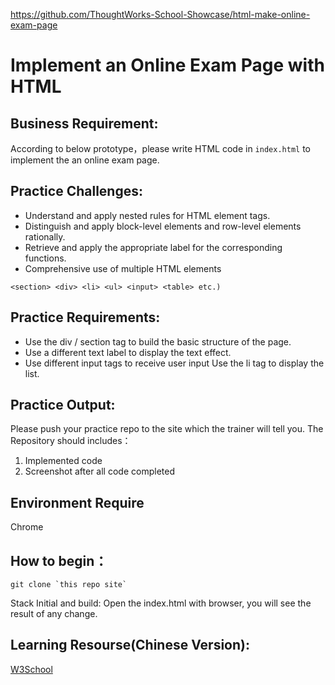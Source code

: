 https://github.com/ThoughtWorks-School-Showcase/html-make-online-exam-page
# Implement an Online Exam Page with HTML

## Business Requirement:
According to below prototype，please write HTML code in `index.html` to implement the an online exam page. 


## Practice Challenges:


* Understand and apply nested rules for HTML element tags.
* Distinguish and apply block-level elements and row-level elements rationally.
* Retrieve and apply the appropriate label for the corresponding functions.
* Comprehensive use of multiple HTML elements 
```
<section> <div> <li> <ul> <input> <table> etc.)
```


## Practice Requirements:

* Use the div / section tag to build the basic structure of the page.
* Use a different text label to display the text effect.
* Use different input tags to receive user input
Use the li tag to display the list.

## Practice Output:
Please push your practice repo to the site which the trainer will tell you.
The Repository should includes：
1. Implemented code
2. Screenshot after all code completed

## Environment Require
Chrome

## How to begin：
```
git clone `this repo site`
```
Stack Initial and build:
Open the index.html with browser, you will see the result of any change.

## Learning Resourse(Chinese Version):
[W3School](http://www.w3school.com.cn/)


